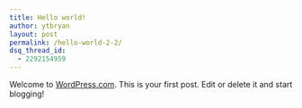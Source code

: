 ```yaml
---
title: Hello world!
author: ytbryan
layout: post
permalink: /hello-world-2-2/
dsq_thread_id:
  - 2292154959
---
```

Welcome to [WordPress.com][1]. This is your first post. Edit or delete it and start blogging!

 [1]: http://wordpress.com/